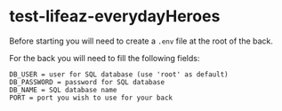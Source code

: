 # test-lifeaz-everydayHeroes

Before starting you will need to create a `.env` file at the root of the back. 

For the back you will need to fill the following fields:
```
DB_USER = user for SQL database (use 'root' as default)
DB_PASSWORD = password for SQL database
DB_NAME = SQL database name
PORT = port you wish to use for your back